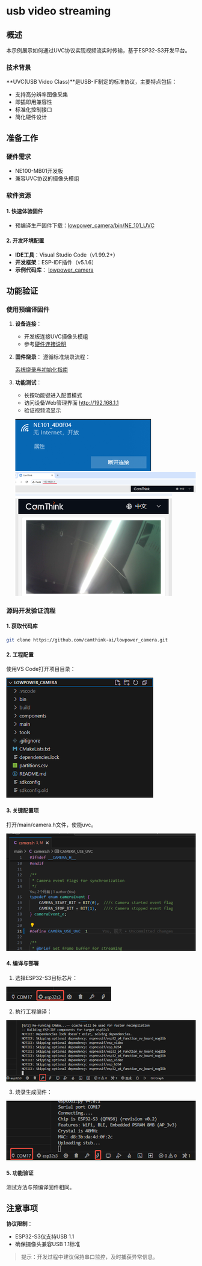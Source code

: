 # usb video streaming

## 概述

本示例展示如何通过UVC协议实现视频流实时传输，基于ESP32-S3开发平台。

### 技术背景

**UVC(USB Video Class)**是USB-IF制定的标准协议，主要特点包括：

- 支持高分辨率图像采集
- 即插即用兼容性
- 标准化控制接口
- 简化硬件设计

## 准备工作

### 硬件需求

- NE100-MB01开发板
- 兼容UVC协议的摄像头模组

### 软件资源

#### 1. 快速体验固件

- 预编译生产固件下载：[lowpower_camera/bin/NE_101_UVC](https://github.com/camthink-ai/lowpower_camera/tree/main/bin)

#### 2. 开发环境配置

- **IDE工具**：Visual Studio Code（v1.99.2+）
- **开发框架**：ESP-IDF插件（v5.1.6）
- **示例代码库**： [lowpower_camera](https://github.com/camthink-ai/lowpower_camera.git)

## 功能验证

### 使用预编译固件

1. **设备连接**：
   
   - 开发板连接UVC摄像头模组
   - 参考[硬件连接说明](../Hardware%20Guide/Hardware%20Connection)

2. **固件烧录**：
   遵循标准烧录流程：
   
    [系统烧录与初始化指南](./../Software%20Guide/System%20Flashing%20and%20Initialization)

3. **功能测试**：
   
   - 长按功能键进入配置模式
   - 访问设备Web管理界面 http://192.168.1.1
   - 验证视频流显示
   
   ![设备WiFi连接示意图](/img/NE101_wifi_connect.png)
   ![设备管理界面概览](/img/NE101_web.png)
   ![UVC视频流](/img/NE101_web_cam.png)

### 源码开发验证流程

#### 1. 获取代码库

```bash
git clone https://github.com/camthink-ai/lowpower_camera.git
```

#### 2. 工程配置

使用VS Code打开项目目录：

![工程目录结构示意图](/img/NE101_code_dir.png)

#### 3. 关键配置项

打开/main/camera.h文件，使能uvc。

![灵敏度参数配置](/img/NE101_example_uvc1.png)

#### 4. 编译与部署

1. 选择ESP32-S3目标芯片：

![芯片选择界面](/img/NE101_idf_IC.png)

2. 执行工程编译：

![编译过程界面](/img/NE101_idf_build.png)

3. 烧录生成固件：

![固件烧录界面](/img/NE101_idf_flash.png)

#### 5. 功能验证

测试方法与预编译固件相同。

## 注意事项

**协议限制**：

- ESP32-S3仅支持USB 1.1
- 确保摄像头兼容USB 1.1标准

> 提示：开发过程中建议保持串口监控，及时捕获异常信息。
